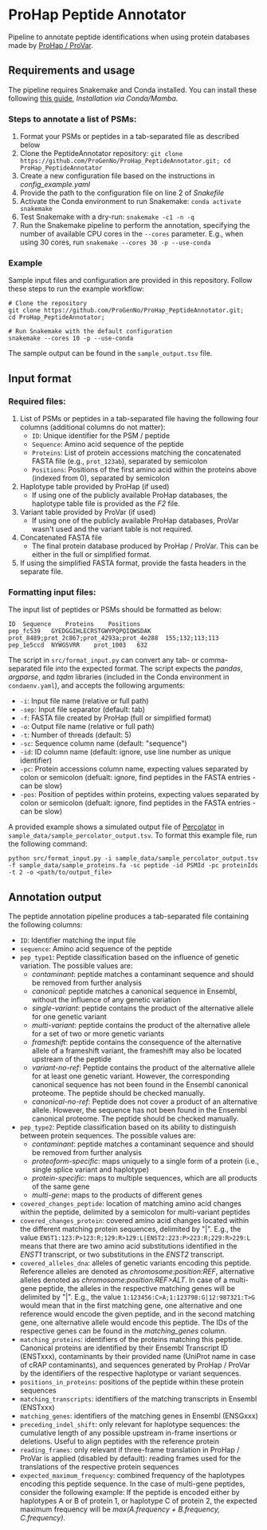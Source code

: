 # ProHap Peptide Annotator

Pipeline to annotate peptide identifications when using protein databases made by [ProHap / ProVar](https://github.com/ProGenNo/ProHap).

## Requirements and usage

The pipeline requires Snakemake and Conda installed. You can install these following [this guide](https://snakemake.readthedocs.io/en/stable/getting_started/installation.html), _Installation via Conda/Mamba_. 

### Steps to annotate a list of PSMs:

1. Format your PSMs or peptides in a tab-separated file as described below
2. Clone the PeptideAnnotator repository: `git clone https://github.com/ProGenNo/ProHap_PeptideAnnotator.git; cd ProHap_PeptideAnnotator`
3. Create a new configuration file based on the instructions in _config_example.yaml_
4. Provide the path to the configuration file on line 2 of _Snakefile_
5. Activate the Conda environment to run Snakemake: `conda activate snakemake`
6. Test Snakemake with a dry-run: `snakemake -c1 -n -q`
7. Run the Snakemake pipeline to perform the annotation, specifying the number of available CPU cores in the `--cores` parameter. E.g., when using 30 cores, run `snakemake --cores 30 -p --use-conda`

### Example

Sample input files and configuration are provided in this repository. Follow these steps to run the example workflow:

```
# Clone the repository
git clone https://github.com/ProGenNo/ProHap_PeptideAnnotator.git;
cd ProHap_PeptideAnnotator;

# Run Snakemake with the default configuration
snakemake --cores 10 -p --use-conda
```

The sample output can be found in the `sample_output.tsv` file.

## Input format

### Required files:

1. List of PSMs or peptides in a tab-separated file having the following four columns (additional columns do not matter):
    - `ID`: Unique identifier for the PSM / peptide
    - `Sequence`: Amino acid sequence of the peptide
    - `Proteins`: List of protein accessions matching the concatenated FASTA file (e.g., `prot_123ab`), separated by semicolon
    - `Positions`: Positions of the first amino acid within the proteins above \(indexed from 0\), separated by semicolon
2. Haplotype table provided by ProHap (if used)
    - If using one of the publicly available ProHap databases, the haplotype table file is provided as the _F2_ file.
3. Variant table provided by ProVar (if used)
    - If using one of the publicly available ProHap databases, ProVar wasn't used and the variant table is not required.
4. Concatenated FASTA file
    - The final protein database produced by ProHap / ProVar. This can be either in the full or simplified format.
5. If using the simplified FASTA format, provide the fasta headers in the separate file.

### Formatting input files:

The input list of peptides or PSMs should be formatted as below:
```
ID	Sequence	Proteins	Positions
pep_fc539	GYEDGGIHLECRSTGWYPQPQIQWSDAK	prot_8489;prot_2c867;prot_4293a;prot_4e288	155;132;113;113
pep_1e5ccd	NYWGSVRR	prot_1003	632
```
The script in `src/format_input.py` can convert any tab- or comma-separated file into the expected format. The script expects the _pandas_, _argparse_, and _tqdm_ libraries (included in the Conda environment in `condaenv.yaml`), and accepts the following arguments:

* `-i`: Input file name (relative or full path)
* `-sep`: Input file separator (default: tab)
* `-f`: FASTA file created by ProHap (full or simplified format)
* `-o`: Output file name (relative or full path)
* `-t`: Number of threads (default: 5)
* `-sc`: Sequence column name (default: "sequence")
* `-id`: ID column name (default: ignore, use line number as unique identifier)
* `-pc`: Protein accessions column name, expecting values separated by colon or semicolon (defualt: ignore, find peptides in the FASTA entries - can be slow)
* `-pos`: Position of peptides within proteins, expecting values separated by colon or semicolon (defualt: ignore, find peptides in the FASTA entries - can be slow)

A provided example shows a simulated output file of [Percolator](http://percolator.ms/) in `sample_data/sample_percolator_output.tsv`. To format this example file, run the following command: 
```
python src/format_input.py -i sample_data/sample_percolator_output.tsv -f sample_data/sample_proteins.fa -sc peptide -id PSMId -pc proteinIds -t 2 -o <path/to/output_file>
```

## Annotation output

The peptide annotation pipeline produces a tab-separated file containing the following columns:

- `ID`: Identifier matching the input file
- `sequence`: Amino acid sequence of the peptide
- `pep_type1`: Peptide classification based on the influence of genetic variation. The possible values are:
    - _contaminant_: peptide matches a contaminant sequence and should be removed from further analysis
    - _canonical_: peptide matches a canonical sequence in Ensembl, without the influence of any genetic variation
    - _single-variant_: peptide contains the product of the alternative allele for one genetic variant
    - _multi-variant_: peptide contains the product of the alternative allele for a set of two or more genetic variants
    - _frameshift_: peptide contains the consequence of the alternative allele of a frameshift variant, the frameshift may also be located upstream of the peptide
    - _variant-no-ref_: Peptide contains the product of the alternative allele for at least one genetic variant. However, the corresponding canonical sequence has not been found in the Ensembl canonical proteome. The peptide should be checked manually.
    - _canonical-no-ref_: Peptide does not cover a product of an alternative allele. However, the sequence has not been found in the Ensembl canonical proteome. The peptide should be checked manually.
- `pep_type2`: Peptide classification based on its ability to distinguish between protein sequences. The possible values are:
    - _contaminant_: peptide matches a contaminant sequence and should be removed from further analysis
    - _proteoform-specific_: maps uniquely to a single form of a protein (i.e., single splice variant and haplotype)
    - _protein-specific_: maps to multiple sequences, which are all products of the same gene
    - _multi-gene_: maps to the products of different genes
- `covered_changes_peptide`: location of matching amino acid changes within the peptide, delimited by a semicolon for multi-variant peptides
- `covered_changes_protein`: covered amino acid changes located within the different matching protein sequences, delimited by "|". E.g., the value `ENST1:123:P>123:R;129:R>129:L|ENST2:223:P>223:R;229:R>229:L` means that there are two amino acid substitutions identified in the _ENST1_ transcript, or two substitutions in the _ENST2_ transcript.
- `covered_alleles_dna`: alleles of genetic variants encoding this peptide. Reference alleles are denoted as _chromosome:position:REF_, alternative alleles denoted as _chromosome:position:REF>ALT_. In case of a multi-gene peptide, the alleles in the respective matching genes will be delimited by "|". E.g., the value `1:123456:C>A;1:123798:G|12:987321:T>G` would mean that in the first matching gene, one alternative and one reference would encode the given peptide, and in the second matching gene, one alternative allele would encode this peptide. The IDs of the respective genes can be found in the _matching_genes_ column.
- `matching_proteins`: identifiers of the proteins matching this peptide. Canonical proteins are identified by their Ensembl Transcript ID (ENSTxxx), contaminants by their provided name (UniProt name in case of cRAP contaminants), and sequences generated by ProHap / ProVar by the identifiers of the respective haplotype or variant sequences.
- `positions_in_proteins`: positions of the peptide within these protein sequences
- `matching_transcripts`: identifiers of the matching transcripts in Ensembl (ENSTxxx)
- `matching_genes`: identifiers of the matching genes in Ensembl (ENSGxxx)
- `preceding_indel_shift`: only relevant for haplotype sequences: the cumulative length of any possible upstream in-frame insertions or deletions. Useful to align peptides with the reference protein
- `reading_frames`: only relevant if three-frame translation in ProHap / ProVar is applied (disabled by default): reading frames used for the translations of the respective protein sequences
- `expected_maximum_frequency`: combined frequency of the haplotypes encoding this peptide sequence. In the case of multi-gene peptides, consider the following example: If the peptide is encoded either by haplotypes A or B of protein 1, or haplotype C of protein 2, the expected maximum frequency will be _max(A.frequency + B.frequency, C.frequency)_.
